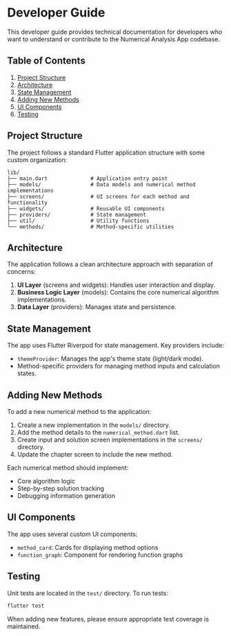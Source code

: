 # Developer Guide

This developer guide provides technical documentation for developers who want to understand or contribute to the Numerical Analysis App codebase.

## Table of Contents

1. [Project Structure](#project-structure)
2. [Architecture](#architecture)
3. [State Management](#state-management)
4. [Adding New Methods](#adding-new-methods)
5. [UI Components](#ui-components)
6. [Testing](#testing)

## Project Structure

The project follows a standard Flutter application structure with some custom organization:

```
lib/
├── main.dart              # Application entry point
├── models/                # Data models and numerical method implementations
├── screens/               # UI screens for each method and functionality
├── widgets/               # Reusable UI components
├── providers/             # State management
├── util/                  # Utility functions
└── methods/               # Method-specific utilities
```

## Architecture

The application follows a clean architecture approach with separation of concerns:

1. **UI Layer** (screens and widgets): Handles user interaction and display.
2. **Business Logic Layer** (models): Contains the core numerical algorithm implementations.
3. **Data Layer** (providers): Manages state and persistence.

## State Management

The app uses Flutter Riverpod for state management. Key providers include:

- `themeProvider`: Manages the app's theme state (light/dark mode).
- Method-specific providers for managing method inputs and calculation states.

## Adding New Methods

To add a new numerical method to the application:

1. Create a new implementation in the `models/` directory.
2. Add the method details to the `numerical_method.dart` list.
3. Create input and solution screen implementations in the `screens/` directory.
4. Update the chapter screen to include the new method.

Each numerical method should implement:
- Core algorithm logic
- Step-by-step solution tracking
- Debugging information generation

## UI Components

The app uses several custom UI components:

- `method_card`: Cards for displaying method options
- `function_graph`: Component for rendering function graphs

## Testing

Unit tests are located in the `test/` directory. To run tests:

```bash
flutter test
```

When adding new features, please ensure appropriate test coverage is maintained. 
